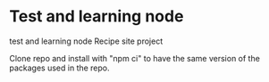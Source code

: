 # Test and learning node
test and learning node
Recipe site project

Clone repo and install with "npm ci" to have the same version of the packages used in the repo.

